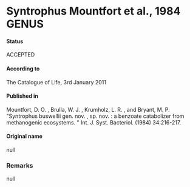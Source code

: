 # Syntrophus Mountfort et al., 1984 GENUS

#### Status
ACCEPTED

#### According to
The Catalogue of Life, 3rd January 2011

#### Published in
Mountfort, D. O. , Brulla, W. J. , Krumholz, L. R. , and Bryant, M. P. "Syntrophus buswellii gen. nov. , sp. nov. : a benzoate catabolizer from methanogenic ecosystems. " Int. J. Syst. Bacteriol. (1984) 34:216-217.

#### Original name
null

### Remarks
null